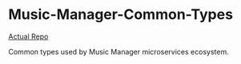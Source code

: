 # Music-Manager-Common-Types

[Actual Repo](https://git.windmaker.net/musicmanager/Common-Types)

Common types used by Music Manager microservices ecosystem.
